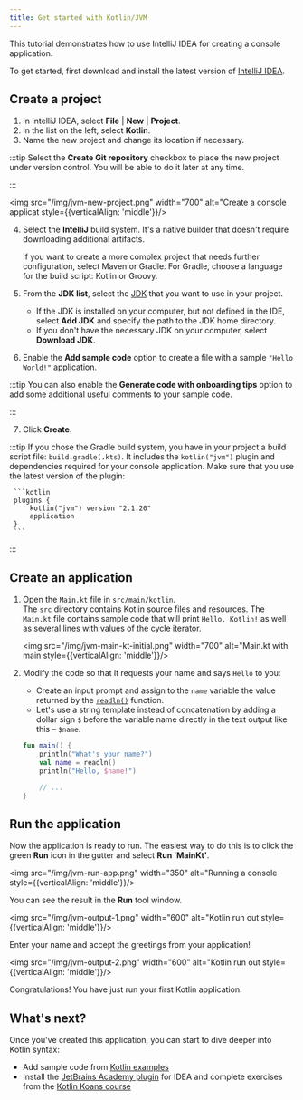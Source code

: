 ```yaml
---
title: Get started with Kotlin/JVM
---
```



This tutorial demonstrates how to use IntelliJ IDEA for creating a console application.

To get started, first download and install the latest version of [IntelliJ IDEA](https://www.jetbrains.com/idea/download/index.html).

## Create a project

1. In IntelliJ IDEA, select **File** | **New** | **Project**.
2. In the list on the left, select **Kotlin**.
3. Name the new project and change its location if necessary.

:::tip
    Select the **Create Git repository** checkbox to place the new project under version control. You will be able to do
    it later at any time.

:::
   
   
   <img src="/img/jvm-new-project.png" width="700" alt="Create a console applicat  style={{verticalAlign: 'middle'}}/>

4. Select the **IntelliJ** build system. It's a native builder that doesn't require downloading additional artifacts.

   If you want to create a more complex project that needs further configuration, select Maven or Gradle. For Gradle,
   choose a language for the build script: Kotlin or Groovy.
5. From the **JDK list**, select the [JDK](https://www.oracle.com/java/technologies/downloads/) that you want to use in
   your project.
   * If the JDK is installed on your computer, but not defined in the IDE, select **Add JDK** and specify the path to the
   JDK home directory. 
   * If you don't have the necessary JDK on your computer, select **Download JDK**.

6. Enable the **Add sample code** option to create a file with a sample `"Hello World!"` application.

:::tip
     You can also enable the **Generate code with onboarding tips** option to add some additional useful comments to your
     sample code.

:::
    

7. Click **Create**.

:::tip
     If you chose the Gradle build system, you have in your project a build script file: `build.gradle(.kts)`. It includes 
     the `kotlin("jvm")` plugin and dependencies required for your console application. Make sure that you use the latest 
     version of the plugin:

     ```kotlin
     plugins {
         kotlin("jvm") version "2.1.20"
         application
     }
     ```

:::
    

## Create an application

1. Open the `Main.kt` file in `src/main/kotlin`.  
   The `src` directory contains Kotlin source files and resources. The `Main.kt` file contains sample code that will print 
   `Hello, Kotlin!` as well as several lines with values of the cycle iterator.

   <img src="/img/jvm-main-kt-initial.png" width="700" alt="Main.kt with main   style={{verticalAlign: 'middle'}}/>

2. Modify the code so that it requests your name and says `Hello` to you:

   * Create an input prompt and assign to the `name` variable the value returned by the [`readln()`](https://kotlinlang.org/api/latest/jvm/stdlib/kotlin.io/readln.html) function.
   * Let's use a string template instead of concatenation by adding a dollar sign `$` before the variable name directly in the text output like this – `$name`.
   
   ```kotlin
   fun main() {
       println("What's your name?")
       val name = readln()
       println("Hello, $name!")
   
       // ...
   }
   ```

## Run the application

Now the application is ready to run. The easiest way to do this is to click the green **Run** icon in the gutter and select **Run 'MainKt'**.

<img src="/img/jvm-run-app.png" width="350" alt="Running a console   style={{verticalAlign: 'middle'}}/>

You can see the result in the **Run** tool window.

<img src="/img/jvm-output-1.png" width="600" alt="Kotlin run out  style={{verticalAlign: 'middle'}}/>
   
Enter your name and accept the greetings from your application! 

<img src="/img/jvm-output-2.png" width="600" alt="Kotlin run out  style={{verticalAlign: 'middle'}}/>

Congratulations! You have just run your first Kotlin application.

## What's next?

Once you've created this application, you can start to dive deeper into Kotlin syntax:

* Add sample code from [Kotlin examples](https://play.kotlinlang.org/byExample/overview) 
* Install the [JetBrains Academy plugin](https://plugins.jetbrains.com/plugin/10081-jetbrains-academy) for IDEA and complete 
  exercises from the [Kotlin Koans course](https://plugins.jetbrains.com/plugin/10081-jetbrains-academy/docs/learner-start-guide.html?section=Kotlin%20Koans)